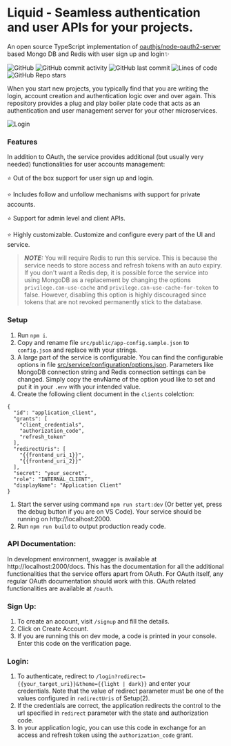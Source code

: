 # Liquid - Seamless authentication and user APIs for your projects.

An open source TypeScript implementation of [oauthjs/node-oauth2-server](https://github.com/oauthjs/node-oauth2-server) based Mongo DB and Redis with user sign up and login✨

![GitHub](https://img.shields.io/github/license/shrihari-prakash/liquid)
![GitHub commit activity](https://img.shields.io/github/commit-activity/m/shrihari-prakash/liquid)
![GitHub last commit](https://img.shields.io/github/last-commit/shrihari-prakash/liquid)
![Lines of code](https://img.shields.io/tokei/lines/github/shrihari-prakash/liquid)
![GitHub Repo stars](https://img.shields.io/github/stars/shrihari-prakash/liquid?style=social)

When you start new projects, you typically find that you are writing the login, account creation and authentication logic over and over again. This repository provides a plug and play boiler plate code that acts as an authentication and user management server for your other microservices.

![Login](images/screenshot-1.png)

### Features
In addition to OAuth, the service provides additional (but usually very needed) functionalities for user accounts management:

⭐ Out of the box support for user sign up and login.

⭐ Includes follow and unfollow mechanisms with support for private accounts.

⭐ Support for admin level and client APIs.

⭐ Highly customizable. Customize and configure every part of the UI and service.

> **_NOTE:_** You will require Redis to run this service. This is because the service needs to store access and refresh tokens with an auto expiry. If you don't want a Redis dep, it is possible force the service into using MongoDB as a replacement by changing the options `privilege.can-use-cache` and `privilege.can-use-cache-for-token` to false. However, disabling this option is highly discouraged since tokens that are not revoked permanently stick to the database.

### Setup

1. Run `npm i`.
2. Copy and rename file `src/public/app-config.sample.json` to `config.json` and replace with your strings.
3. A large part of the service is configurable. You can find the configurable options in file [src/service/configuration/options.json](src/service/configuration/options.json). Parameters like MongoDB connection string and Redis connection settings can be changed. Simply copy the envName of the option youd like to set and put it in your `.env` with your intended value.
4. Create the following client document in the `clients` colelction:

```
{
  "id": "application_client",
  "grants": [
    "client_credentials",
    "authorization_code",
    "refresh_token"
  ],
  "redirectUris": [
    "{{frontend_uri_1}}",
    "{{frontend_uri_2}}"
  ],
  "secret": "your_secret",
  "role": "INTERNAL_CLIENT",
  "displayName": "Application Client"
}
```

1. Start the server using command `npm run start:dev` (Or better yet, press the debug button if you are on VS Code). Your service should be running on http://localhost:2000.
2. Run `npm run build` to output production ready code.

### API Documentation:

In development environment, swagger is available at http://localhost:2000/docs. This has the documentation for all the additional functionalities that the service offers apart from OAuth. For OAuth itself, any regular OAuth documentation should work with this. OAuth related functionalities are available at `/oauth`.

### Sign Up:

1. To create an account, visit `/signup` and fill the details.
2. Click on Create Account.
3. If you are running this on dev mode, a code is printed in your console. Enter this code on the verification page.

### Login:

1. To authenticate, redirect to `/login?redirect={{your_target_uri}}&theme={{light | dark}}` and enter your credentials. Note that the value of redirect parameter must be one of the values configured in `redirectUris` of Setup(2).
2. If the credentials are correct, the application redirects the control to the url specified in `redirect` parameter with the state and authorization code.
3. In your application logic, you can use this code in exchange for an access and refresh token using the `authorization_code` grant.
